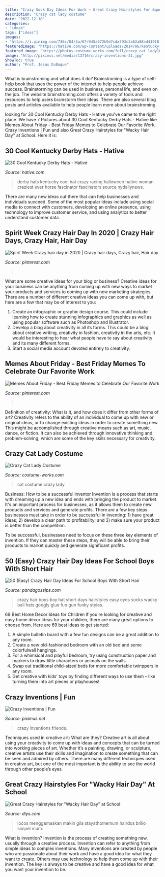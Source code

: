 ```yaml
---
title: "Crazy Sock Day Ideas For Work ~ Great Crazy Hairstyles For &quot;wacky Hair Day&quot; At School"
description: "Crazy cat lady costume"
date: "2022-12-18"
categories:
- "ideas"
tags: ["ideas"]
images:
- "https://i.pinimg.com/736x/04/5a/67/045a672b9d7cda793c3a62a88ad41918.jpg"
featuredImage: "https://hative.com/wp-content/uploads/2014/06/kentucky-derby-hats/6-kentucky-derby-hats.jpg"
featured_image: "https://photos.costume-works.com/full/crazy_cat_lady18.jpg"
image: "http://piximus.net/media/13716/crazy-inventions-31.jpg"
ShowToc: true
author: "Prof. Jesus DuBuque"
---
```



What is brainstroming and what does it do?
Brainstroming is a type of self-help book that uses the power of the internet to help people achieve success. Brainstorming can be used in business, personal life, and even on the job. The website brainstroming.com offers a variety of tools and resources to help users brainstorm their ideas. There are also several blog posts and articles available to help people learn more about brainstroming.

	

		
looking for 30 Cool Kentucky Derby Hats - Hative you've came to the right place. We have 7 Pictures about 30 Cool Kentucky Derby Hats - Hative like Memes About Friday - Best Friday Memes to Celebrate Our Favorite Work, Crazy Inventions | Fun and also Great Crazy Hairstyles for &quot;Wacky Hair Day&quot; at School. Here it is:
		
    
## 30 Cool Kentucky Derby Hats - Hative

<img loading=lazy src="https://hative.com/wp-content/uploads/2014/06/kentucky-derby-hats/6-kentucky-derby-hats.jpg" onerror="this.onerror=null;this.src='https://tse2.mm.bing.net/th?id=OIP.XSImoWdsf1IdZriit57ZswHaKW&amp;pid=15.1';" alt="30 Cool Kentucky Derby Hats - Hative">

_Source: hative.com_

>derby hats kentucky cool hat crazy racing halloween hative woman craziest ever horse fascinator fascinators source nydailynews. 

	

There are many new ideas out there that can help businesses and individuals succeed. Some of the most popular ideas include using social media to connect with customers, developing an online presence, using technology to improve customer service, and using analytics to better understand customer data.

    
## Spirit Week Crazy Hair Day In 2020 | Crazy Hair Days, Crazy Hair, Hair Day

<img loading=lazy src="https://i.pinimg.com/736x/69/ac/54/69ac5490691b28ac859e423ec6c28ae3.jpg" onerror="this.onerror=null;this.src='https://tse1.mm.bing.net/th?id=OIP.LyHMJOA4zUt69BnBEXk5RAHaJ3&amp;pid=15.1';" alt="Spirit Week Crazy hair day in 2020 | Crazy hair days, Crazy hair, Hair day">

_Source: pinterest.com_

>. 

	

What are some creative ideas for your blog or business?
Creative ideas for your business can be anything from coming up with new ways to market your products and services to coming up with new marketing strategies. There are a number of different creative ideas you can come up with, but here are a few that may be of interest to you: 
1) Create an infographic or graphic design course. This could include learning how to create stunning infographics and graphics as well as using popular software such as Photoshop and Illustrator. 
2) Develop a blog about creativity in all its forms. This could be a blog about creative writing, creativity in fashion, creativity in the arts, etc. It would be interesting to hear what people have to say about creativity and its many different forms. 
3) Start a social media account devoted entirely to creativity.

    
## Memes About Friday - Best Friday Memes To Celebrate Our Favorite Work

<img loading=lazy src="https://i.pinimg.com/736x/04/5a/67/045a672b9d7cda793c3a62a88ad41918.jpg" onerror="this.onerror=null;this.src='https://tse3.mm.bing.net/th?id=OIP.eJPX-G45UKVYnkxR-oU_awHaJn&amp;pid=15.1';" alt="Memes About Friday - Best Friday Memes to Celebrate Our Favorite Work">

_Source: pinterest.com_

>. 

	

Definition of creativity: What is it, and how does it differ from other forms of art?
Creativity refers to the ability of an individual to come up with new or original ideas, or to change existing ideas in order to create something new. This might be accomplished through creative means such as art, music, dance, or fiction. It can also be achieved through innovative thinking and problem-solving, which are some of the key skills necessary for creativity.

    
## Crazy Cat Lady Costume

<img loading=lazy src="https://photos.costume-works.com/full/crazy_cat_lady18.jpg" onerror="this.onerror=null;this.src='https://tse4.mm.bing.net/th?id=OIP.DVXB04OfEpMlpZrVW5qFzwHaMS&amp;pid=15.1';" alt="Crazy Cat Lady Costume">

_Source: costume-works.com_

>cat costume crazy lady. 

	

Business: How to be a successful inventor
Invention is a process that starts with dreaming up a new idea and ends with bringing the product to market. It's an important process for businesses, as it allows them to create new products and services and generate profits.
There are a few key steps businesses must take in order to be successful in inventing: 1) have great ideas; 2) develop a clear path to profitability; and 3) make sure your product is better than the competition.

To be successful, businesses need to focus on these three key elements of invention. If they can master these steps, they will be able to bring their products to market quickly and generate significant profits.

    
## 50 (Easy) Crazy Hair Day Ideas For School Boys With Short Hair

<img loading=lazy src="https://s3-us-west-2.amazonaws.com/cdn.panda-gossips.com/production/imgs/images/000/009/163/original.jpg?1530774458" onerror="this.onerror=null;this.src='https://tse3.mm.bing.net/th?id=OIP.IC4HhBNxKsvAZC9g9syYLAHaNI&amp;pid=15.1';" alt="50 (Easy) Crazy Hair Day Ideas For School Boys With Short Hair">

_Source: pandagossips.com_

>crazy hair boys boy hat short days hairstyles easy eyes socks wacky ball hats googly glue fun gun funky styles. 

	

69 Best Home Decor Ideas for Children
If you're looking for creative and easy home decor ideas for your children, there are many great options to choose from. Here are 69 best ideas to get started: 
1. A simple bulletin board with a few fun designs can be a great addition to any room. 
2. Create a new old-fashioned bedroom with an old bed and some colorfulwall hangings. 
3. For a whimsical and playful bedroom, try using construction paper and markers to draw little characters or animals on the walls. 
4. Swap out traditional child-sized beds for more comfortable twinppers in any room. 
5. Get creative with kids' toys by finding different ways to use them – like turning them into art pieces or playhouses! 

    
## Crazy Inventions | Fun

<img loading=lazy src="http://piximus.net/media/13716/crazy-inventions-31.jpg" onerror="this.onerror=null;this.src='https://tse2.mm.bing.net/th?id=OIP.yRhRff0SBb8ssCRT_lA-RwAAAA&amp;pid=15.1';" alt="Crazy Inventions | Fun">

_Source: piximus.net_

>crazy inventions friends. 

	

Techniques used in creative art: What are they?
Creative art is all about using your creativity to come up with ideas and concepts that can be turned into working pieces of art. Whether it’s a painting, drawing, or sculpture, creative artists use their skills and imagination to create something that can be seen and admired by others. There are many different techniques used in creative art, but one of the most important is the ability to see the world through other people’s eyes.

    
## Great Crazy Hairstyles For &quot;Wacky Hair Day&quot; At School

<img loading=lazy src="https://cdn.diys.com/wp-content/uploads/2016/01/zipper-hair.jpg" onerror="this.onerror=null;this.src='https://tse4.mm.bing.net/th?id=OIP.h7crGhlbHoFvpToeY3bbKgHaJ4&amp;pid=15.1';" alt="Great Crazy Hairstyles for &quot;Wacky Hair Day&quot; at School">

_Source: diys.com_

>locos menggemaskan makin gila stayathomemum hairdos brilio simpel mum. 

	

What is invention?
Invention is the process of creating something new, usually through a creative process. Invention can refer to anything from simple ideas to complex inventions. Many inventions are created by people who are passionate about their work and have a good idea for what they want to create. Others may use technology to help them come up with their invention. The key is always to be creative and have a good idea for what you want your invention to be.

